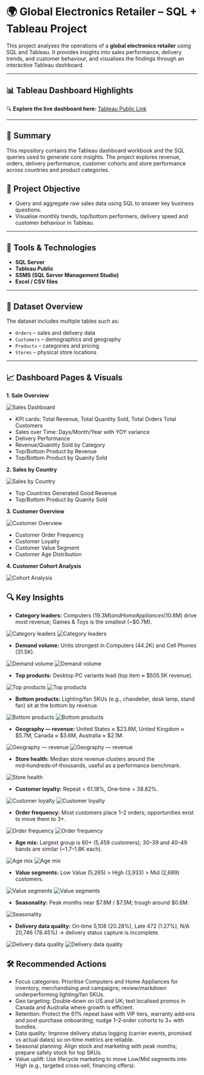 # 🌍 Global Electronics Retailer – SQL + Tableau Project

This project analyses the operations of a **global electronics retailer** using SQL and Tableau. It provides insights into sales performance, delivery trends, and customer behaviour, and visualises the findings through an interactive Tableau dashboard.

---

## 📊 Tableau Dashboard Highlights

🔍 **Explore the live dashboard here:** [Tableau Public Link](https://public.tableau.com/app/profile/jamie.chau/vizzes)

---

## 📌 Summary

This repository contains the Tableau dashboard workbook and the SQL queries used to generate core insights. The project explores revenue, orders, delivery performance, customer cohorts and store performance across countries and product categories.

## 🎯 Project Objective

- Query and aggregate raw sales data using SQL to answer key business questions.
- Visualise monthly trends, top/bottom performers, delivery speed and customer behaviour in Tableau.

---

## 🧰 Tools & Technologies

- **SQL Server**  
- **Tableau Public**  
- **SSMS (SQL Server Management Studio)**  
- **Excel / CSV files**

---

## 📁 Dataset Overview

The dataset includes multiple tables such as:

- `Orders` – sales and delivery data  
- `Customers` – demographics and geography  
- `Products` – categories and pricing  
- `Stores` – physical store locations  

---

## 📈  Dashboard Pages & Visuals

**1. Sale Overview** 

![Sales Dashboard](assets/Dashboard-Pages-&-Visuals/sales-dashboard.png)
   
   - KPI cards: Total Revenue,  Total Quantity Sold, Total Orders Total Customers
   - Sales over Time: Days/Month/Year with YOY variance
   - Delivery Performance
   - Revenue/Quantity Sold by Category
   - Top/Bottom Product by Revenue
   - Top/Bottom Product by Quanity Sold

**2. Sales by Country**

![Sales by Country](assets/Dashboard-Pages-&-Visuals/sales-by-country.png)
   
   - Top Countries Generated Good Revenue
   - Top/Bottom Product by Quanity Sold

**3. Customer Overview**

![Customer Overview](assets/Dashboard-Pages-&-Visuals/customers-overview.png)
   
   - Customer Order Frequency
   - Customer Loyalty
   - Customer Value Segment
   - Customer Age Distribution

**4. Customer Cohort Analysis**

![Cohort Analysis](assets/Dashboard-Pages-&-Visuals/cohort-analysis.png)

     
## 🔍 Key Insights
     
- **Category leaders:** Computers ($19.3M) and Home Appliances ($10.8M) drive most revenue; Games & Toys is the smallest (~$0.7M).

![Category leaders](assets/Key-Insights/category-leaders.png) ![Category leaders](assets/Key-Insights/category-leaders-sql.png)

- **Demand volume:** Units strongest in Computers (44.2K) and Cell Phones (31.5K).

![Demand volume](assets/Key-Insights/demand-volume.png) ![Demand volume](assets/Key-Insights/demand-volume-sql.png)

- **Top products:** Desktop PC variants lead (top item ≈ $505.5K revenue).

![Top products](assets/Key-Insights/top-products.png) ![Top products](assets/Key-Insights/top-products-sql.png)

- **Bottom products:** Lighting/fan SKUs (e.g., chandelier, desk lamp, stand fan) sit at the bottom by revenue.

![Bottom products](assets/Key-Insights/bottom-products.png) ![Bottom products](assets/Key-Insights/bottom-products-sql.png)

- **Geography — revenue:** United States ≈ $23.8M, United Kingdom ≈ $5.7M, Canada ≈ $3.6M, Australia ≈ $2.1M.

![Geography — revenue](assets/Key-Insights/geography-revenue.png) ![Geography — revenue](assets/Key-Insights/geography-revenue-sql.png)

- **Store health:** Median store revenue clusters around the mid‑hundreds‑of‑thousands, useful as a performance benchmark.

![Store health](assets/Key-Insights/store-health.png) 

- **Customer loyalty:** Repeat = 61.18%, One‑time = 38.82%.

![Customer loyalty](assets/Key-Insights/customer-loyalty.png) ![Customer loyalty](assets/Key-Insights/customer-loyalty-sql.png)

- **Order frequency:** Most customers place 1–2 orders; opportunities exist to move them to 3+.

![Order frequency](assets/Key-Insights/customer-order-frequency.png) ![Order frequency](assets/Key-Insights/customer-order-frequency-sql.png)

- **Age mix:** Largest group is 60+ (5,459 customers); 30–39 and 40–49 bands are similar (~1.7–1.8K each).

![Age mix](assets/Key-Insights/age-mix.png) ![Age mix](assets/Key-Insights/age-mix-sql.png)

- **Value segments:** Low Value (5,265) > High (3,933) > Mid (2,689) customers.

![Value segments](assets/Key-Insights/value-segments.png) ![Value segments](assets/Key-Insights/value-segments-sql.png)

- **Seasonality:** Peak months near $7.8M / $7.5M; trough around $0.6M.

![Seasonality](assets/Key-Insights/Seasonality.png) 

- **Delivery data quality:** On‑time 5,108 (20.28%), Late 472 (1.27%), N/A 20,746 (78.45%) → delivery status capture is incomplete.

![Delivery data quality](assets/Key-Insights/delivery-data-quality.png) ![Delivery data quality](assets/Key-Insights/delivery-data-quality-sql.png)

## 🛠️ Recommended Actions

- Focus categories: Prioritise Computers and Home Appliances for inventory, merchandising and campaigns; review/markdown underperforming lighting/fan SKUs.
- Geo targeting: Double‑down on US and UK; test localised promos in Canada and Australia where growth is efficient.
- Retention: Protect the 61% repeat base with VIP tiers, warranty add‑ons and post‑purchase onboarding; nudge 1–2‑order cohorts to 3+ with bundles.
- Data quality: Improve delivery status logging (carrier events, promised vs actual dates) so on‑time metrics are reliable.
- Seasonal planning: Align stock and marketing with peak months; prepare safety stock for top SKUs.
- Value uplift: Use lifecycle marketing to move Low/Mid segments into High (e.g., targeted cross‑sell, financing offers).
